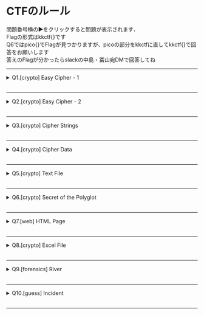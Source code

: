 
# CTFのルール
問題番号横の▶をクリックすると問題が表示されます．<br>
Flagの形式はkkctf{}です<br>
Q6ではpico{}でFlagが見つかりますが、picoの部分をkkctfに直してkkctf{}で回答をお願いします<br>
答えのFlagが分かったらslackの中島・冨山宛DMで回答してね<br>

---
<details>
<summary>Q1.[crypto] Easy Cipher - 1 </summary>
次の文字列はFlagが何らかの形式で変換されたものらしい<br><br>
11 11 3 20 6 {9 19 14 15 20 19 5 3 21 18 20 25}
<br><br>

</details>
<br>

---
<details>
<summary>Q2.[crypto] Easy Cipher - 2 </summary>
この文字列を解読してFlagを探し出そう!<br><br>
ー　・・　ー・ー　ー　ーーー　ー・ー・　ー・ー　ー　・・　ー・ー　ー　ーーー　ー・ー・　ー・ー<br><br>

</details>
<br>

---
<details>
<summary>Q3.[crypto] Cipher Strings </summary>
この文字列を解読してFlagを探し出そう!<br><br>
Iwxh xh RIU. Uapv xh CU9wh174bAH.<br><br>

</details>
<br>

---
<details>
<summary>Q4.[crypto] Cipher Data </summary>
次の文字列はFlagが何らかの形式で変換されたものらしい<br><br>
Vmtkb2NHTjVRbmhrVjFaNlpFZHNkbUpwUWpGak1sWjZTVVZLYUdNeVZUSk9RelJuVW0xNGFGcDVRbkJqZVVKQ1ZHeEplbVZyTURWalZrWkxUR2M5UFE9PQ==
<br><br>

</details>
<br>

---
<details>
<summary>Q5.[crypto] Text File  </summary>
奇妙なテキストファイルからすべての情報を抽出してフラグを探してください！<br><br>

[flag2of2-final.pdf](https://github.com/Tohru-Tomiyama/CTF/blob/master/CTF%E5%95%8F%E9%A1%8C%E8%B3%87%E6%96%99/kkctfFlag.txt)<br><br>

</details>
<br>

---
<details>
<summary>Q6.[crypto] Secret of the Polyglot </summary>
この奇妙なpdfファイルからすべての情報を抽出してフラグを探してください！<br><br>

[flag2of2-final.pdf](https://github.com/Tohru-Tomiyama/CTF/blob/master/CTF%E5%95%8F%E9%A1%8C%E8%B3%87%E6%96%99/flag2of2-final.pdf)<br><br>

</details>
<br>

---
<details>
<summary>Q7.[web] HTML Page </summary>
次のWebサイトからフラグを探して下さい！<br><br>

[https://tohru-tomiyama.github.io/CTFWeb/](https://tohru-tomiyama.github.io/CTFWeb/)

<br><br>

</details>
<br>

---
<details>
<summary>Q8.[crypto] Excel File </summary>
この奇妙なexcelファイルからフラグを探してください！<br><br>

[BinaryImage.xlsx](https://github.com/Tohru-Tomiyama/CTF/blob/master/CTF%E5%95%8F%E9%A1%8C%E8%B3%87%E6%96%99/BinaryImage.xlsx)<br><br>

</details>
<br>

---
<details>
<summary>Q9.[forensics] River </summary>
写真に写っている川の名前がflagです！特定して答えてください！<br><br>

[river.jpg](https://github.com/Tohru-Tomiyama/CTF/blob/master/CTF%E5%95%8F%E9%A1%8C%E8%B3%87%E6%96%99/river.jpg)<br><br>

</details>
<br>

---
<details>
<summary>Q10.[guess] Incident </summary>
以下の文章を読んで犯人を見つけ出そう！Flagは犯人の名前になっています！<br><br>

──monologue<br>エメット・B・フォックス医師の第一発見
サーバー室で内密な話、というからには嫌な予感はしていたが、最悪だ。室温の低さとは無関係に身体の深部体温が低下していく。
部下であるアリス・アスター医師が病院内での通信盗聴の疑いが掛けられているらしい。これが事実であれば管理責任を負わされるかもしれないではないか！
とにかく彼女に話を聞き、事実確認しなければ。もし事実であったなら隠匿するか、誰よりも早く彼女を突き出すか、方針を固めることが重要であろう。
この時間はいつものように、個室となっている医局の女医室でPCを弄りながら、珈琲ブレイクをしているはず。
そんな経験則から扉をノックするも返事はない。訝しんで中を覗き込むと、部屋の主は無残な姿で横たわっている。
流血に反射した蛍光灯を見つめながらその周りをぐるりと観察して回り、息のないことを確認し、911を押した。

──警官による状況整理<br>
ボールペンで喉を一突きにされている。ボールペンは被害者が胸ポケットに入れ、使用していたもので、故に衝動的な犯行で、単独犯だと考えられる。
わずかに争った形跡がある。部屋には書類が散乱していた。その中の一枚、「小児科」の単語の上から、血で「a」と書かれているものがある。
PCに被害者の手の形が紅く残っている。開いているのは電子カルテ、業務連絡ツール、ミュージックソフト、院内ネットワークのサーバー処理、医術論文の閲覧などがあり、保存データは報告書類や経過観察物など目に付くものはない。

<<容疑者>><br>
この時間に犯行現場に入り得た人間は防犯カメラの映像からは下の４名だった。もちろん、医局である以上は看護師以外の2~4の3人は被害者が招かなければ入れない。（被害者の協力があるという前提でいえばカメラの目をかいくぐって入ることが出来る可能性もあるが現在検証中）


1. パトリシア・アトリー(29)<br>
アメリカ人看護師、被害者とは友人？

1. レナード・カーク(52)<br>
メキシコ人見舞い人、息子・フィリップ・カーク(31)が腰椎椎間板ヘルニア

1. フィオナ・サドラー(24)<br>
イギリス人見舞い人、妹ミネルヴァ・サドラー(24)は右腕の複雑骨折


4. ダヴィット・コルディエ(36)<br>
　フランス人患者、胆道炎、建築業

<br><br>
</details>
<br>

---
